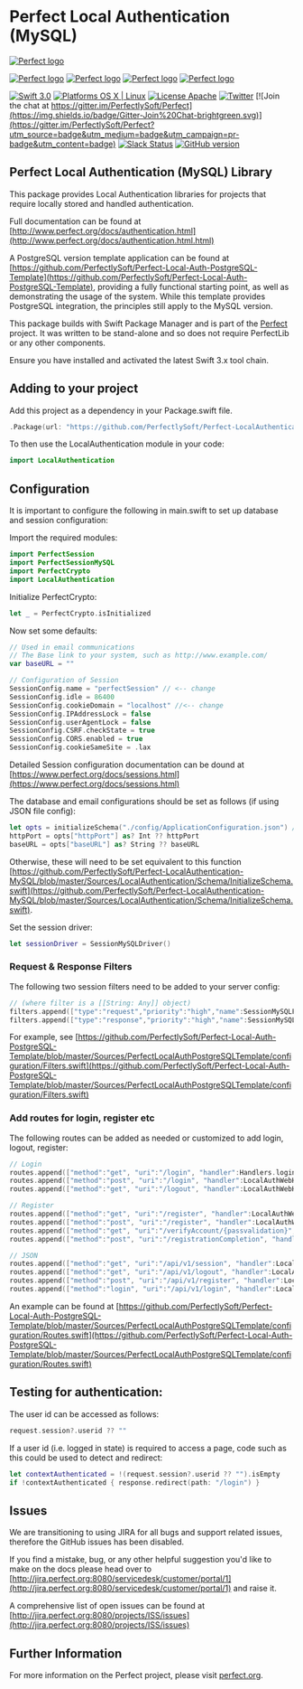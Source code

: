 # Perfect Local Authentication (MySQL)

[![Perfect logo](http://www.perfect.org/github/Perfect_GH_header_854.jpg)](http://perfect.org/get-involved.html)

[![Perfect logo](http://www.perfect.org/github/Perfect_GH_button_1_Star.jpg)](https://github.com/PerfectlySoft/Perfect)
[![Perfect logo](http://www.perfect.org/github/Perfect_GH_button_2_Git.jpg)](https://gitter.im/PerfectlySoft/Perfect)
[![Perfect logo](http://www.perfect.org/github/Perfect_GH_button_3_twit.jpg)](https://twitter.com/perfectlysoft)
[![Perfect logo](http://www.perfect.org/github/Perfect_GH_button_4_slack.jpg)](http://perfect.ly)


[![Swift 3.0](https://img.shields.io/badge/Swift-3.0-orange.svg?style=flat)](https://developer.apple.com/swift/)
[![Platforms OS X | Linux](https://img.shields.io/badge/Platforms-OS%20X%20%7C%20Linux%20-lightgray.svg?style=flat)](https://developer.apple.com/swift/)
[![License Apache](https://img.shields.io/badge/License-Apache-lightgrey.svg?style=flat)](http://perfect.org/licensing.html)
[![Twitter](https://img.shields.io/badge/Twitter-@PerfectlySoft-blue.svg?style=flat)](http://twitter.com/PerfectlySoft)
[![Join the chat at https://gitter.im/PerfectlySoft/Perfect](https://img.shields.io/badge/Gitter-Join%20Chat-brightgreen.svg)](https://gitter.im/PerfectlySoft/Perfect?utm_source=badge&utm_medium=badge&utm_campaign=pr-badge&utm_content=badge)
[![Slack Status](http://perfect.ly/badge.svg)](http://perfect.ly) [![GitHub version](https://badge.fury.io/gh/PerfectlySoft%2FPerfect-CURL.svg)](https://badge.fury.io/gh/PerfectlySoft%2FPerfect-CURL)

## Perfect Local Authentication (MySQL) Library


This package provides Local Authentication libraries for projects that require locally stored and handled authentication.

Full documentation can be found at [http://www.perfect.org/docs/authentication.html](http://www.perfect.org/docs/authentication.html.html)

A PostgreSQL version template application can be found at [https://github.com/PerfectlySoft/Perfect-Local-Auth-PostgreSQL-Template](https://github.com/PerfectlySoft/Perfect-Local-Auth-PostgreSQL-Template), providing a fully functional starting point, as well as demonstrating the usage of the system. While this template provides PostgreSQL integration, the principles still apply to the MySQL version.

This package builds with Swift Package Manager and is part of the [Perfect](https://github.com/PerfectlySoft/Perfect) project. It was written to be stand-alone and so does not require PerfectLib or any other components.

Ensure you have installed and activated the latest Swift 3.x tool chain.

## Adding to your project

Add this project as a dependency in your Package.swift file.

``` swift
.Package(url: "https://github.com/PerfectlySoft/Perfect-LocalAuthentication-MySQL.git", majorVersion: 1)
```

To then use the LocalAuthentication module in your code:

``` swift
import LocalAuthentication
```

## Configuration

It is important to configure the following in main.swift to set up database and session configuration:

Import the required modules:

``` swift
import PerfectSession
import PerfectSessionMySQL
import PerfectCrypto
import LocalAuthentication
```

Initialize PerfectCrypto:

``` swift
let _ = PerfectCrypto.isInitialized
```

Now set some defaults:

``` swift
// Used in email communications
// The Base link to your system, such as http://www.example.com/
var baseURL = ""

// Configuration of Session
SessionConfig.name = "perfectSession" // <-- change
SessionConfig.idle = 86400
SessionConfig.cookieDomain = "localhost" //<-- change
SessionConfig.IPAddressLock = false
SessionConfig.userAgentLock = false
SessionConfig.CSRF.checkState = true
SessionConfig.CORS.enabled = true
SessionConfig.cookieSameSite = .lax
```

Detailed Session configuration documentation can be dound at [https://www.perfect.org/docs/sessions.html](https://www.perfect.org/docs/sessions.html)

The database and email configurations should be set as follows (if using JSON file config):

``` swift
let opts = initializeSchema("./config/ApplicationConfiguration.json") // <-- loads base config like db and email configuration
httpPort = opts["httpPort"] as? Int ?? httpPort
baseURL = opts["baseURL"] as? String ?? baseURL
```

Otherwise, these will need to be set equivalent to this function [https://github.com/PerfectlySoft/Perfect-LocalAuthentication-MySQL/blob/master/Sources/LocalAuthentication/Schema/InitializeSchema.swift](https://github.com/PerfectlySoft/Perfect-LocalAuthentication-MySQL/blob/master/Sources/LocalAuthentication/Schema/InitializeSchema.swift).

Set the session driver:

``` swift
let sessionDriver = SessionMySQLDriver()
```

### Request & Response Filters

The following two session filters need to be added to your server config:

``` swift
// (where filter is a [[String: Any]] object)
filters.append(["type":"request","priority":"high","name":SessionMySQLFilter.filterAPIRequest])
filters.append(["type":"response","priority":"high","name":SessionMySQLFilter.filterAPIResponse])
```

For example, see [https://github.com/PerfectlySoft/Perfect-Local-Auth-PostgreSQL-Template/blob/master/Sources/PerfectLocalAuthPostgreSQLTemplate/configuration/Filters.swift](https://github.com/PerfectlySoft/Perfect-Local-Auth-PostgreSQL-Template/blob/master/Sources/PerfectLocalAuthPostgreSQLTemplate/configuration/Filters.swift)

### Add routes for login, register etc

The following routes can be added as needed or customized to add login, logout, register:

``` swift
// Login
routes.append(["method":"get", "uri":"/login", "handler":Handlers.login]) // simply a serving of the login GET
routes.append(["method":"post", "uri":"/login", "handler":LocalAuthWebHandlers.login])
routes.append(["method":"get", "uri":"/logout", "handler":LocalAuthWebHandlers.logout])

// Register
routes.append(["method":"get", "uri":"/register", "handler":LocalAuthWebHandlers.register])
routes.append(["method":"post", "uri":"/register", "handler":LocalAuthWebHandlers.registerPost])
routes.append(["method":"get", "uri":"/verifyAccount/{passvalidation}", "handler":LocalAuthWebHandlers.registerVerify])
routes.append(["method":"post", "uri":"/registrationCompletion", "handler":LocalAuthWebHandlers.registerCompletion])

// JSON
routes.append(["method":"get", "uri":"/api/v1/session", "handler":LocalAuthJSONHandlers.session])
routes.append(["method":"get", "uri":"/api/v1/logout", "handler":LocalAuthJSONHandlers.logout])
routes.append(["method":"post", "uri":"/api/v1/register", "handler":LocalAuthJSONHandlers.register])
routes.append(["method":"login", "uri":"/api/v1/login", "handler":LocalAuthJSONHandlers.login])
```

An example can be found at [https://github.com/PerfectlySoft/Perfect-Local-Auth-PostgreSQL-Template/blob/master/Sources/PerfectLocalAuthPostgreSQLTemplate/configuration/Routes.swift](https://github.com/PerfectlySoft/Perfect-Local-Auth-PostgreSQL-Template/blob/master/Sources/PerfectLocalAuthPostgreSQLTemplate/configuration/Routes.swift)

## Testing for authentication:

The user id can be accessed as follows:

``` swift
request.session?.userid ?? ""
```

If a user id (i.e. logged in state) is required to access a page, code such as this could be used to detect and redirect:

``` swift
let contextAuthenticated = !(request.session?.userid ?? "").isEmpty
if !contextAuthenticated { response.redirect(path: "/login") }
```

## Issues

We are transitioning to using JIRA for all bugs and support related issues, therefore the GitHub issues has been disabled.

If you find a mistake, bug, or any other helpful suggestion you'd like to make on the docs please head over to [http://jira.perfect.org:8080/servicedesk/customer/portal/1](http://jira.perfect.org:8080/servicedesk/customer/portal/1) and raise it.

A comprehensive list of open issues can be found at [http://jira.perfect.org:8080/projects/ISS/issues](http://jira.perfect.org:8080/projects/ISS/issues)


## Further Information
For more information on the Perfect project, please visit [perfect.org](http://perfect.org).
